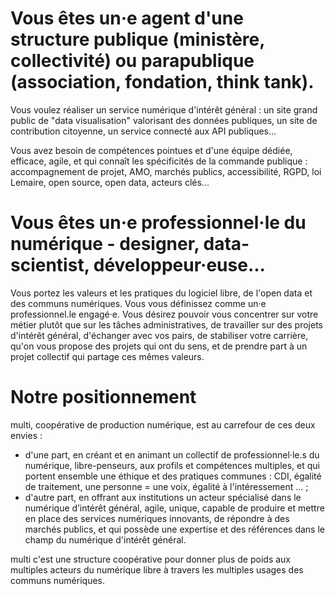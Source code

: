 
# Vous êtes un·e agent d'une structure publique (ministère, collectivité) ou parapublique (association, fondation, think tank). 

Vous voulez réaliser un service numérique d'intérêt général : un site grand public de "data visualisation" valorisant des données publiques, un site de contribution citoyenne, un service connecté aux API publiques... 

Vous avez besoin de compétences pointues et d'une équipe dédiée, efficace, agile, et qui connaît les spécificités de la commande publique : accompagnement de projet, AMO, marchés publics, accessibilité, RGPD, loi Lemaire, open source, open data, acteurs clés...


# Vous êtes un·e professionnel·le du numérique - designer, data-scientist, développeur·euse...

Vous portez les valeurs et les pratiques du logiciel libre, de l'open data et des communs numériques. Vous vous définissez comme un·e professionnel.le engagé·e. 
Vous désirez pouvoir vous concentrer sur votre métier plutôt que sur les tâches administratives, de travailler sur des projets d'intérêt général, d'échanger avec vos pairs, de stabiliser votre carrière, qu'on vous propose des projets qui ont du sens, et de prendre part à un projet collectif qui partage ces mêmes valeurs.


# Notre positionnement

multi, coopérative de production numérique, est au carrefour de ces deux envies : 

- d'une part, en créant et en animant un collectif de professionnel·le.s du numérique, libre-penseurs, aux profils et compétences multiples, et qui portent ensemble une éthique et des pratiques communes : CDI, égalité de traitement, une personne = une voix, égalité à l'intéressement ... ; 
- d'autre part, en offrant aux institutions un acteur spécialisé dans le numérique d’intérêt général, agile, unique, capable de produire et mettre en place des services numériques innovants, de répondre à des marchés publics, et qui possède une expertise et des références dans le champ du numérique d'intérêt général.

multi c'est une structure coopérative pour donner plus de poids aux multiples acteurs du numérique libre à travers les multiples usages des communs numériques.
